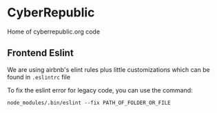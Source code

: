 # CyberRepublic

Home of cyberrepublic.org code

## Frontend Eslint
We are using airbnb's elint rules plus little customizations which can be found in `.eslintrc` file

To fix the eslint error for legacy code, you can use the command:
```shell
node_modules/.bin/eslint --fix PATH_OF_FOLDER_OR_FILE
```

